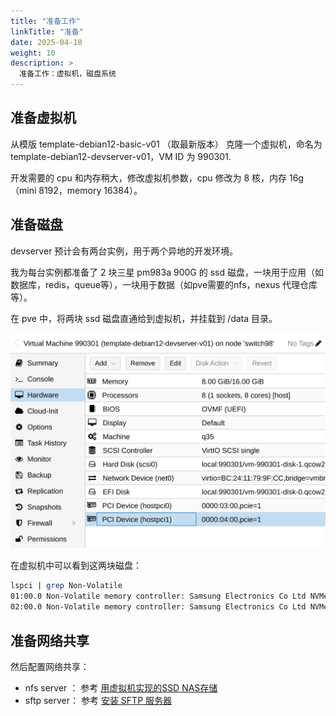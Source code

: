 ```yaml
---
title: "准备工作"
linkTitle: "准备"
date: 2025-04-10
weight: 10
description: >
  准备工作：虚拟机，磁盘系统
---
```


## 准备虚拟机

从模版 template-debian12-basic-v01 （取最新版本） 克隆一个虚拟机，命名为 template-debian12-devserver-v01，VM ID 为 990301.

开发需要的 cpu 和内存稍大，修改虚拟机参数，cpu 修改为 8 核，内存 16g（mini 8192，memory 16384）。

## 准备磁盘

devserver 预计会有两台实例，用于两个异地的开发环境。

我为每台实例都准备了 2 块三星 pm983a 900G 的 ssd 磁盘，一块用于应用（如数据库，redis，queue等），一块用于数据（如pve需要的nfs，nexus 代理仓库等）。

在 pve 中，将两块 ssd 磁盘直通给到虚拟机，并挂载到 /data 目录。

![](images/pass-through-ssd.png)

在虚拟机中可以看到这两块磁盘：

```bash
lspci | grep Non-Volatile
01:00.0 Non-Volatile memory controller: Samsung Electronics Co Ltd NVMe SSD Controller SM981/PM981/PM983
02:00.0 Non-Volatile memory controller: Samsung Electronics Co Ltd NVMe SSD Controller SM981/PM981/PM983
```

## 准备网络共享

然后配置网络共享： 

- nfs server ： 参考 [用虚拟机实现的SSD NAS存储](../../../../storage/devserver91/)
- sftp server： 参考 [安装 SFTP 服务器](../../../../installation/basic/additional/#sftp-server)

